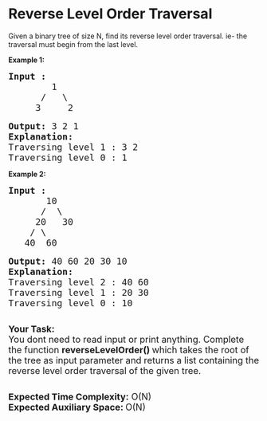 # Reverse Level Order Traversal

<p>Given a binary tree of size N, find its reverse level order traversal. ie- the traversal must begin from the last level. </p>

<strong>Example 1: </strong>
<pre><span style="font-size:18px"><strong>Input :</strong>
        1
      /   \
     3     2</span>

<span style="font-size:18px"><strong>Output:</strong> 3 2 1
<strong>Explanation:</strong>
Traversing level 1 : 3 2
Traversing level 0 : 1</span></pre>


<strong>Example 2: </strong>
<pre><span style="font-size:18px"><strong>Input :</strong>
       10
      /  \
     20   30
    / \ 
   40  60</span>

<span style="font-size:18px"><strong>Output: </strong>40 60 20 30 10
<strong>Explanation:</strong>
Traversing level 2 : 40 60
Traversing level 1 : 20 30
Traversing level 0 : 10</span></pre>


<p><br>
<span style="font-size:18px"><strong>Your Task:&nbsp; </strong><br>
You dont need to read input or print anything. Complete the function <strong>reverseLevelOrder() </strong>which takes the root of the tree as input parameter and returns a list containing the reverse level order traversal of the given tree.</span></p>


<p><br>
<span style="font-size:18px"><strong>Expected Time Complexity:</strong> O(N)<br>
<strong>Expected Auxiliary Space: </strong>O(N)</span></p>


